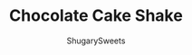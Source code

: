 ---
layout: ../../layouts/MarkdownPostLayout.astro
title: Chocolate Cake Shake
author: ShugarySweets
pubDate: 2019-01-15
description: "Now, you can have your cake and drink it too!  This creamy Chocolate Cake Shake is blended with real pieces of chocolate cake, for a cold treat you can&#x27;t pass up."
image_url: https://www.shugarysweets.com/wp-content/uploads/2012/08/chocolate-cake-shake-facebook.jpg
tags: ["Drinks","American"]
calories: 644
protein: 9
carbohydrates: 88
fats: 32
fiber: 3
ingredients: ["6 scoops chocolate ice cream","1 big slice (about 2 cups) chocolate cake, prepared with chocolate frosting","splash of milk"]
serves: 2
time: "5 minutes"
prepTime: "5 minutes"
instructions: ["In a blender, combine ice cream with chocolate cake, crumbled.","Add milk and blend. Makes two servings.","Garnish with whipped cream and chocolate cake. Serve immediately."]
nutrition: ["644 calories","88 grams carbohydrates","93 milligrams cholesterol","32 grams fat","3 grams fiber","9 grams protein","16 grams saturated fat","282 milligrams sodium","76 grams sugar","0 grams trans fat","14 grams unsaturated fat"]
---